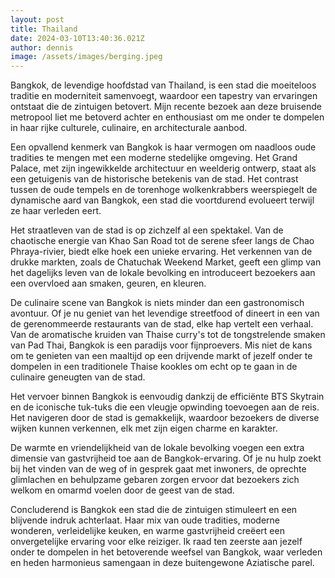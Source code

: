 ```yaml
---
layout: post
title: Thailand
date: 2024-03-10T13:40:36.021Z
author: dennis
image: /assets/images/berging.jpeg
---
```

Bangkok, de levendige hoofdstad van Thailand, is een stad die moeiteloos traditie en moderniteit samenvoegt, waardoor een tapestry van ervaringen ontstaat die de zintuigen betovert. Mijn recente bezoek aan deze bruisende metropool liet me betoverd achter en enthousiast om me onder te dompelen in haar rijke culturele, culinaire, en architecturale aanbod.



Een opvallend kenmerk van Bangkok is haar vermogen om naadloos oude tradities te mengen met een moderne stedelijke omgeving. Het Grand Palace, met zijn ingewikkelde architectuur en weelderig ontwerp, staat als een getuigenis van de historische betekenis van de stad. Het contrast tussen de oude tempels en de torenhoge wolkenkrabbers weerspiegelt de dynamische aard van Bangkok, een stad die voortdurend evolueert terwijl ze haar verleden eert.



Het straatleven van de stad is op zichzelf al een spektakel. Van de chaotische energie van Khao San Road tot de serene sfeer langs de Chao Phraya-rivier, biedt elke hoek een unieke ervaring. Het verkennen van de drukke markten, zoals de Chatuchak Weekend Market, geeft een glimp van het dagelijks leven van de lokale bevolking en introduceert bezoekers aan een overvloed aan smaken, geuren, en kleuren.



De culinaire scene van Bangkok is niets minder dan een gastronomisch avontuur. Of je nu geniet van het levendige streetfood of dineert in een van de gerenommeerde restaurants van de stad, elke hap vertelt een verhaal. Van de aromatische kruiden van Thaise curry's tot de tongstrelende smaken van Pad Thai, Bangkok is een paradijs voor fijnproevers. Mis niet de kans om te genieten van een maaltijd op een drijvende markt of jezelf onder te dompelen in een traditionele Thaise kookles om echt op te gaan in de culinaire geneugten van de stad.



Het vervoer binnen Bangkok is eenvoudig dankzij de efficiënte BTS Skytrain en de iconische tuk-tuks die een vleugje opwinding toevoegen aan de reis. Het navigeren door de stad is gemakkelijk, waardoor bezoekers de diverse wijken kunnen verkennen, elk met zijn eigen charme en karakter.



De warmte en vriendelijkheid van de lokale bevolking voegen een extra dimensie van gastvrijheid toe aan de Bangkok-ervaring. Of je nu hulp zoekt bij het vinden van de weg of in gesprek gaat met inwoners, de oprechte glimlachen en behulpzame gebaren zorgen ervoor dat bezoekers zich welkom en omarmd voelen door de geest van de stad.



Concluderend is Bangkok een stad die de zintuigen stimuleert en een blijvende indruk achterlaat. Haar mix van oude tradities, moderne wonderen, verleidelijke keuken, en warme gastvrijheid creëert een onvergetelijke ervaring voor elke reiziger. Ik raad ten zeerste aan jezelf onder te dompelen in het betoverende weefsel van Bangkok, waar verleden en heden harmonieus samengaan in deze buitengewone Aziatische parel.
